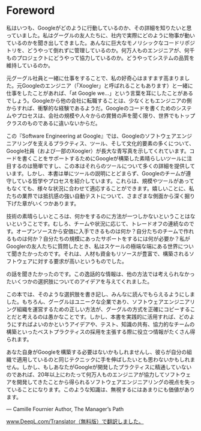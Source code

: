 # Foreword

私はいつも、Googleがどのように行動しているのか、その詳細を知りたいと思っていました。私はグーグルの友人たちに、社内で実際にどのように物事が動いているのかを聞き出してきました。あんなに巨大なモノリシックなコードリポジトリを、どうやって倒れずに管理しているのか。何万人ものエンジニアが、何千ものプロジェクトにどうやって協力しているのか。どうやってシステムの品質を維持しているのか。

元グーグル社員と一緒に仕事をすることで、私の好奇心はますます高まりました。元Googleのエンジニア（「Xoogler」と呼ばれることもあります）と一緒に仕事をしたことがあれば、「at Google we...」という言葉を耳にしたことがあるでしょう。Googleから他の会社に転職することは、少なくともエンジニアの側からすれば、衝撃的な経験であるようだ。Googleのコードを書くためのシステムやプロセスは、会社の規模や人々からの賞賛の声を聞く限り、世界でもトップクラスのものであるに違いないからだ。

この『Software Engineering at Google』では、Googleのソフトウェアエンジニアリングを支えるプラクティス、ツール、そして文化的要素の多くについて、Google社員（および一部のXoogler）が長大な青写真を示してくれています。コードを書くことをサポートするためにGoogleが構築した素晴らしいツールに注目するのは簡単ですし、この本はそれらのツールについて多くの詳細を提供しています。しかし、本書は単にツールの説明にとどまらず、Googleのチームが遵守している哲学やプロセスを紹介しています。これらは、規模やツールがあってもなくても、様々な状況に合わせて適応することができます。嬉しいことに、私たちの業界では抵抗感の強い自動テストについて、さまざまな側面から深く掘り下げた章がいくつかあります。

技術の素晴らしいところは、何かをするのに方法が一つしかないということはないということです。むしろ、チームや状況に応じて、トレードオフの連続なのです。オープンソースから安価に入手できるものは何か？自分たちのチームで作れるものは何か？自分たちの規模にあったサポートをするには何が必要か？私がGooglerの友人たちに質問したとき、私はスケールの極端な端にある世界について聞きたかったのです。それは、人材も資金もリソースが豊富で、構築されるソフトウェアに対する要求が高いというものでした。

の話を聞きたかったのです。この逸話的な情報は、他の方法では考えられなかったいくつかの選択肢についてのアイデアを与えてくれました。

この本では、そのような選択肢を書き記し、みんなに読んでもらえるようにしました。もちろん、グーグルはユニークな企業であり、ソフトウェアエンジニアリング組織を運営するための正しい方法が、グーグルの方式を正確にコピーすることだと考えるのは愚かなことです。しかし、本書を実践的に活用すれば、どのようにすればよいのかというアイデアや、テスト、知識の共有、協力的なチームの構築といったベストプラクティスの採用を主張する際に役立つ情報がたくさん得られます。

あなた自身がGoogleを構築する必要はないかもしれませんし、彼らが自分の組織で適用しているのと同じテクニックに手を伸ばしたいとも思わないかもしれません。しかし、もしあなたがGoogleが開発したプラクティスに精通していないのであれば、20年以上にわたって何万人ものエンジニアが協力してソフトウェアを開発してきたことから得られるソフトウェアエンジニアリングの視点を失っていることになります。このような知識は、無視するにはあまりにも価値があります。

— Camille Fournier Author, The Manager’s Path


www.DeepL.com/Translator（無料版）で翻訳しました。


